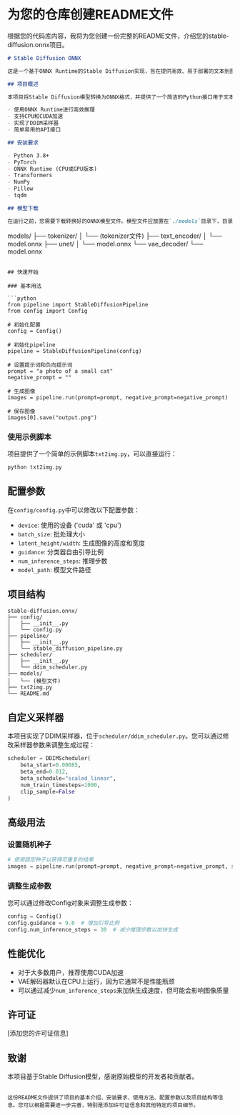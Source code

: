 # 为您的仓库创建README文件

根据您的代码库内容，我将为您创建一份完整的README文件，介绍您的stable-diffusion.onnx项目。

```markdown:/home/lds/stable-diffusion.onnx/README.md
# Stable Diffusion ONNX

这是一个基于ONNX Runtime的Stable Diffusion实现，旨在提供高效、易于部署的文本到图像生成解决方案。

## 项目概述

本项目将Stable Diffusion模型转换为ONNX格式，并提供了一个简洁的Python接口用于文本到图像的生成。主要特点包括：

- 使用ONNX Runtime进行高效推理
- 支持CPU和CUDA加速
- 实现了DDIM采样器
- 简单易用的API接口

## 安装要求

- Python 3.8+
- PyTorch
- ONNX Runtime (CPU或GPU版本)
- Transformers
- NumPy
- Pillow
- tqdm

## 模型下载

在运行之前，您需要下载转换好的ONNX模型文件。模型文件应放置在`./models`目录下，目录结构如下：

```
models/
├── tokenizer/
│   └── (tokenizer文件)
├── text_encoder/
│   └── model.onnx
├── unet/
│   └── model.onnx
└── vae_decoder/
    └── model.onnx
```

## 快速开始

### 基本用法

```python
from pipeline import StableDiffusionPipeline
from config import Config

# 初始化配置
config = Config()

# 初始化pipeline
pipeline = StableDiffusionPipeline(config)

# 设置提示词和负向提示词
prompt = "a photo of a small cat"
negative_prompt = ""

# 生成图像
images = pipeline.run(prompt=prompt, negative_prompt=negative_prompt)

# 保存图像
images[0].save("output.png")
```

### 使用示例脚本

项目提供了一个简单的示例脚本`txt2img.py`，可以直接运行：

```bash
python txt2img.py
```

## 配置参数

在`config/config.py`中可以修改以下配置参数：

- `device`: 使用的设备 ('cuda' 或 'cpu')
- `batch_size`: 批处理大小
- `latent_height/width`: 生成图像的高度和宽度
- `guidance`: 分类器自由引导比例
- `num_inference_steps`: 推理步数
- `model_path`: 模型文件路径

## 项目结构

```
stable-diffusion.onnx/
├── config/
│   ├── __init__.py
│   └── config.py
├── pipeline/
│   ├── __init__.py
│   └── stable_diffusion_pipeline.py
├── scheduler/
│   ├── __init__.py
│   └── ddim_scheduler.py
├── models/
│   └── (模型文件)
├── txt2img.py
└── README.md
```

## 自定义采样器

本项目实现了DDIM采样器，位于`scheduler/ddim_scheduler.py`。您可以通过修改采样器参数来调整生成过程：

```python
scheduler = DDIMScheduler(
    beta_start=0.00085,
    beta_end=0.012,
    beta_schedule="scaled_linear",
    num_train_timesteps=1000,
    clip_sample=False
)
```

## 高级用法

### 设置随机种子

```python
# 使用固定种子以获得可重复的结果
images = pipeline.run(prompt=prompt, negative_prompt=negative_prompt, seed=42)
```

### 调整生成参数

您可以通过修改Config对象来调整生成参数：

```python
config = Config()
config.guidance = 9.0  # 增加引导比例
config.num_inference_steps = 30  # 减少推理步数以加快生成
```

## 性能优化

- 对于大多数用户，推荐使用CUDA加速
- VAE解码器默认在CPU上运行，因为它通常不是性能瓶颈
- 可以通过减少`num_inference_steps`来加快生成速度，但可能会影响图像质量

## 许可证

[添加您的许可证信息]

## 致谢

本项目基于Stable Diffusion模型，感谢原始模型的开发者和贡献者。
```

这份README文件提供了项目的基本介绍、安装要求、使用方法、配置参数以及项目结构等信息。您可以根据需要进一步完善，特别是添加许可证信息和其他特定的项目细节。